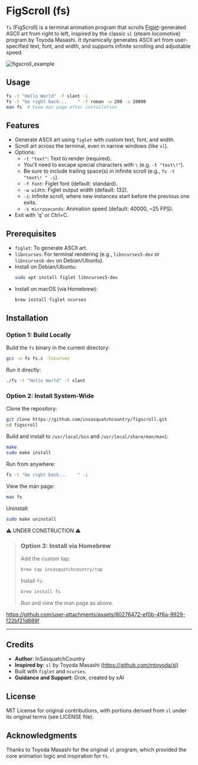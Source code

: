# FigScroll (fs)

`fs` (FigScroll) is a terminal animation program that scrolls [Figlet](http://www.figlet.org/faq.html)-generated ASCII art from right to left, inspired by the classic `sl` (steam locomotive) program by Toyoda Masashi. It dynamically generates ASCII art from user-specified text, font, and width, and supports infinite scrolling and adjustable speed.

![figscroll_example](https://github.com/user-attachments/assets/2e236782-913e-4a2f-9228-27bd1904f7b7)

## Usage
```bash
fs -t "Hello World" -f slant -i
fs -t "be right back...    " -f roman -w 200 -s 20000
man fs  # View man page after installation
```

## Features
- Generate ASCII art using `figlet` with custom text, font, and width.
- Scroll art across the terminal, even in narrow windows (like `sl`).
- Options:
  - `-t "text"`: Text to render (required). 
  - You'll need to escape special characters with `\` (e.g. `-t "test\!"`).
  - Be sure to include trailing space(s) in infinite scroll (e.g., `fs -t "text\! " -i`).
  - `-f font`: Figlet font (default: standard).
  - `-w width`: Figlet output width (default: 132).
  - `-i`: Infinite scroll, where new instances start before the previous one exits.
  - `-s microseconds`: Animation speed (default: 40000, ~25 FPS).
- Exit with 'q' or Ctrl+C.

## Prerequisites
- `figlet`: To generate ASCII art.
- `libncurses`: For terminal rendering (e.g., `libncurses5-dev` or `libncurses6-dev` on Debian/Ubuntu).
- Install on Debian/Ubuntu:
  ```bash
  sudo apt install figlet libncurses5-dev
  ```
- Install on macOS (via Homebrew):
  ```bash
  brew install figlet ncurses
  ```

## Installation

### Option 1: Build Locally
Build the `fs` binary in the current directory:
```bash
gcc -o fs fs.c -lncurses
```
Run it directly:
```bash
./fs -t "Hello World" -f slant
```

### Option 2: Install System-Wide
Clone the repository:
```bash
git clone https://github.com/insasquatchcountry/figscroll.git
cd figscroll
```
Build and install to `/usr/local/bin` and `/usr/local/share/man/man1`:
```bash
make
sudo make install
```
Run from anywhere:
```bash
fs -t "be right back...    " -i
```
View the man page:
```bash
man fs
```
Uninstall:
```bash
sudo make uninstall
```
⚠️ UNDER CONSTRUCTION ⚠️
> ### Option 3: Install via Homebrew
> Add the custom tap:
> ```bash
> brew tap insasquatchcountry/tap
> ```
> Install `fs`:
> ```bash
> brew install fs
> ```
> Run and view the man page as above.


https://github.com/user-attachments/assets/60276472-ef0b-4f6a-9929-f22bf21d889f


___

## Credits
- **Author**: InSasquatchCountry
- **Inspired by**: `sl` by Toyoda Masashi (https://github.com/mtoyoda/sl)
- Built with `figlet` and `ncurses`.
- **Guidance and Support**: Grok, created by xAI


## License
MIT License for original contributions, with portions derived from `sl` under its original terms (see LICENSE file).

## Acknowledgments
Thanks to Toyoda Masashi for the original `sl` program, which provided the core animation logic and inspiration for `fs`.
